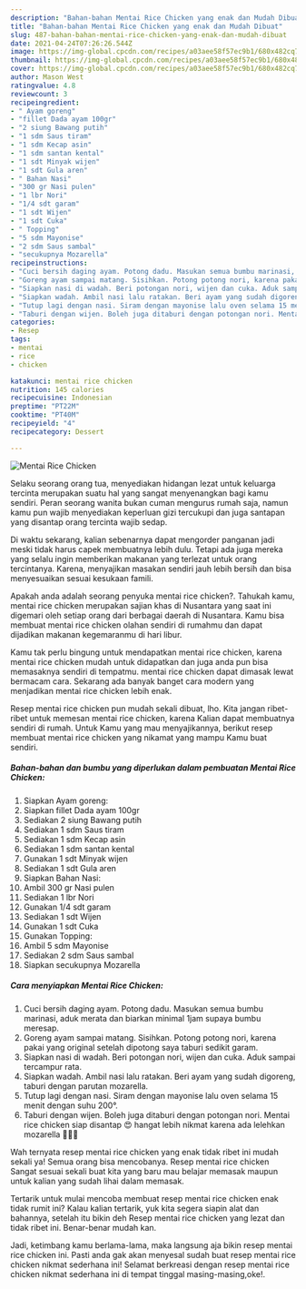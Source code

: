 ```yaml
---
description: "Bahan-bahan Mentai Rice Chicken yang enak dan Mudah Dibuat"
title: "Bahan-bahan Mentai Rice Chicken yang enak dan Mudah Dibuat"
slug: 487-bahan-bahan-mentai-rice-chicken-yang-enak-dan-mudah-dibuat
date: 2021-04-24T07:26:26.544Z
image: https://img-global.cpcdn.com/recipes/a03aee58f57ec9b1/680x482cq70/mentai-rice-chicken-foto-resep-utama.jpg
thumbnail: https://img-global.cpcdn.com/recipes/a03aee58f57ec9b1/680x482cq70/mentai-rice-chicken-foto-resep-utama.jpg
cover: https://img-global.cpcdn.com/recipes/a03aee58f57ec9b1/680x482cq70/mentai-rice-chicken-foto-resep-utama.jpg
author: Mason West
ratingvalue: 4.8
reviewcount: 3
recipeingredient:
- " Ayam goreng"
- "fillet Dada ayam 100gr"
- "2 siung Bawang putih"
- "1 sdm Saus tiram"
- "1 sdm Kecap asin"
- "1 sdm santan kental"
- "1 sdt Minyak wijen"
- "1 sdt Gula aren"
- " Bahan Nasi"
- "300 gr Nasi pulen"
- "1 lbr Nori"
- "1/4 sdt garam"
- "1 sdt Wijen"
- "1 sdt Cuka"
- " Topping"
- "5 sdm Mayonise"
- "2 sdm Saus sambal"
- "secukupnya Mozarella"
recipeinstructions:
- "Cuci bersih daging ayam. Potong dadu. Masukan semua bumbu marinasi, aduk merata dan biarkan minimal 1jam supaya bumbu meresap."
- "Goreng ayam sampai matang. Sisihkan. Potong potong nori, karena pakai yang original setelah dipotong saya taburi sedikit garam."
- "Siapkan nasi di wadah. Beri potongan nori, wijen dan cuka. Aduk sampai tercampur rata."
- "Siapkan wadah. Ambil nasi lalu ratakan. Beri ayam yang sudah digoreng, taburi dengan parutan mozarella."
- "Tutup lagi dengan nasi. Siram dengan mayonise lalu oven selama 15 menit dengan suhu 200°."
- "Taburi dengan wijen. Boleh juga ditaburi dengan potongan nori. Mentai rice chicken siap disantap 😍 hangat lebih nikmat karena ada lelehkan mozarella 🤤🤤🤤"
categories:
- Resep
tags:
- mentai
- rice
- chicken

katakunci: mentai rice chicken 
nutrition: 145 calories
recipecuisine: Indonesian
preptime: "PT22M"
cooktime: "PT40M"
recipeyield: "4"
recipecategory: Dessert

---
```



![Mentai Rice Chicken](https://img-global.cpcdn.com/recipes/a03aee58f57ec9b1/680x482cq70/mentai-rice-chicken-foto-resep-utama.jpg)

Selaku seorang orang tua, menyediakan hidangan lezat untuk keluarga tercinta merupakan suatu hal yang sangat menyenangkan bagi kamu sendiri. Peran seorang  wanita bukan cuman mengurus rumah saja, namun kamu pun wajib menyediakan keperluan gizi tercukupi dan juga santapan yang disantap orang tercinta wajib sedap.

Di waktu  sekarang, kalian sebenarnya dapat mengorder panganan jadi meski tidak harus capek membuatnya lebih dulu. Tetapi ada juga mereka yang selalu ingin memberikan makanan yang terlezat untuk orang tercintanya. Karena, menyajikan masakan sendiri jauh lebih bersih dan bisa menyesuaikan sesuai kesukaan famili. 



Apakah anda adalah seorang penyuka mentai rice chicken?. Tahukah kamu, mentai rice chicken merupakan sajian khas di Nusantara yang saat ini digemari oleh setiap orang dari berbagai daerah di Nusantara. Kamu bisa membuat mentai rice chicken olahan sendiri di rumahmu dan dapat dijadikan makanan kegemaranmu di hari libur.

Kamu tak perlu bingung untuk mendapatkan mentai rice chicken, karena mentai rice chicken mudah untuk didapatkan dan juga anda pun bisa memasaknya sendiri di tempatmu. mentai rice chicken dapat dimasak lewat bermacam cara. Sekarang ada banyak banget cara modern yang menjadikan mentai rice chicken lebih enak.

Resep mentai rice chicken pun mudah sekali dibuat, lho. Kita jangan ribet-ribet untuk memesan mentai rice chicken, karena Kalian dapat membuatnya sendiri di rumah. Untuk Kamu yang mau menyajikannya, berikut resep membuat mentai rice chicken yang nikamat yang mampu Kamu buat sendiri.

<!--inarticleads1-->

##### Bahan-bahan dan bumbu yang diperlukan dalam pembuatan Mentai Rice Chicken:

1. Siapkan  Ayam goreng:
1. Siapkan fillet Dada ayam 100gr
1. Sediakan 2 siung Bawang putih
1. Sediakan 1 sdm Saus tiram
1. Sediakan 1 sdm Kecap asin
1. Sediakan 1 sdm santan kental
1. Gunakan 1 sdt Minyak wijen
1. Sediakan 1 sdt Gula aren
1. Siapkan  Bahan Nasi:
1. Ambil 300 gr Nasi pulen
1. Sediakan 1 lbr Nori
1. Gunakan 1/4 sdt garam
1. Sediakan 1 sdt Wijen
1. Gunakan 1 sdt Cuka
1. Gunakan  Topping:
1. Ambil 5 sdm Mayonise
1. Sediakan 2 sdm Saus sambal
1. Siapkan secukupnya Mozarella




<!--inarticleads2-->

##### Cara menyiapkan Mentai Rice Chicken:

1. Cuci bersih daging ayam. Potong dadu. Masukan semua bumbu marinasi, aduk merata dan biarkan minimal 1jam supaya bumbu meresap.
1. Goreng ayam sampai matang. Sisihkan. Potong potong nori, karena pakai yang original setelah dipotong saya taburi sedikit garam.
1. Siapkan nasi di wadah. Beri potongan nori, wijen dan cuka. Aduk sampai tercampur rata.
1. Siapkan wadah. Ambil nasi lalu ratakan. Beri ayam yang sudah digoreng, taburi dengan parutan mozarella.
1. Tutup lagi dengan nasi. Siram dengan mayonise lalu oven selama 15 menit dengan suhu 200°.
1. Taburi dengan wijen. Boleh juga ditaburi dengan potongan nori. Mentai rice chicken siap disantap 😍 hangat lebih nikmat karena ada lelehkan mozarella 🤤🤤🤤




Wah ternyata resep mentai rice chicken yang enak tidak ribet ini mudah sekali ya! Semua orang bisa mencobanya. Resep mentai rice chicken Sangat sesuai sekali buat kita yang baru mau belajar memasak maupun untuk kalian yang sudah lihai dalam memasak.

Tertarik untuk mulai mencoba membuat resep mentai rice chicken enak tidak rumit ini? Kalau kalian tertarik, yuk kita segera siapin alat dan bahannya, setelah itu bikin deh Resep mentai rice chicken yang lezat dan tidak ribet ini. Benar-benar mudah kan. 

Jadi, ketimbang kamu berlama-lama, maka langsung aja bikin resep mentai rice chicken ini. Pasti anda gak akan menyesal sudah buat resep mentai rice chicken nikmat sederhana ini! Selamat berkreasi dengan resep mentai rice chicken nikmat sederhana ini di tempat tinggal masing-masing,oke!.

